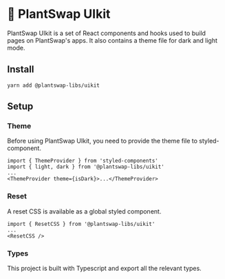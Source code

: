 # 🌱 PlantSwap UIkit

PlantSwap UIkit is a set of React components and hooks used to build pages on PlantSwap's apps. It also contains a theme file for dark and light mode.

## Install

`yarn add @plantswap-libs/uikit`

## Setup

### Theme

Before using PlantSwap UIkit, you need to provide the theme file to styled-component.

```
import { ThemeProvider } from 'styled-components'
import { light, dark } from '@plantswap-libs/uikit'
...
<ThemeProvider theme={isDark}>...</ThemeProvider>
```

### Reset

A reset CSS is available as a global styled component.

```
import { ResetCSS } from '@plantswap-libs/uikit'
...
<ResetCSS />
```

### Types

This project is built with Typescript and export all the relevant types.
